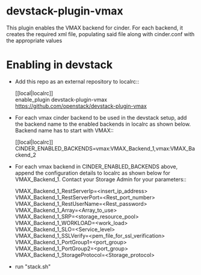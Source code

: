 # devstack-plugin-vmax
This plugin enables the VMAX backend for cinder. For each backend, it creates the required xml file, populating said file along with cinder.conf with the appropriate values

# Enabling in devstack
* Add this repo as an external repository to localrc::

     [[local|localrc]]</br>
     enable_plugin devstack-plugin-vmax https://github.com/openstack/devstack-plugin-vmax

* For each vmax cinder backend to be used in the devstack setup, add the
backend name to the enabled backends in localrc as shown below. Backend name
 has to start with VMAX::

    [[local|localrc]]</br>
    CINDER_ENABLED_BACKENDS=vmax:VMAX_Backend_1,vmax:VMAX_Backend_2

* For each vmax backend in CINDER_ENABLED_BACKENDS above, append the
configuration details to localrc as shown below for VMAX_Backend_1. Contact
your Storage Admin for your parameters::

    VMAX_Backend_1_RestServerIp=<insert_ip_address></br>
    VMAX_Backend_1_RestServerPort=<Rest_port_number></br>
    VMAX_Backend_1_RestUserName=<Rest_password></br>
    VMAX_Backend_1_Array=<Array_to_use></br>
    VMAX_Backend_1_SRP=<storage_resource_pool></br>
    VMAX_Backend_1_WORKLOAD=<work_load></br>
    VMAX_Backend_1_SLO=<Service_level></br>
    VMAX_Backend_1_SSLVerify=<pem_file_for_ssl_verification></br>
    VMAX_Backend_1_PortGroup1=<port_group></br>
    VMAX_Backend_1_PortGroup2=<port_group></br>
    VMAX_Backend_1_StorageProtocol=<Storage_protocol>

* run "stack.sh"